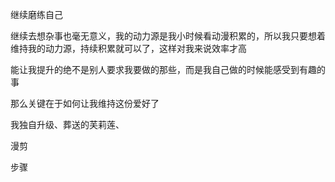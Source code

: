 继续磨练自己

继续去想杂事也毫无意义，我的动力源是我小时候看动漫积累的，所以我只要想着维持我的动力源，持续积累就可以了，这样对我来说效率才高

能让我提升的绝不是别人要求我要做的那些，而是我自己做的时候能感受到有趣的事

那么关键在于如何让我维持这份爱好了

我独自升级、葬送的芙莉莲、

漫剪

步骤